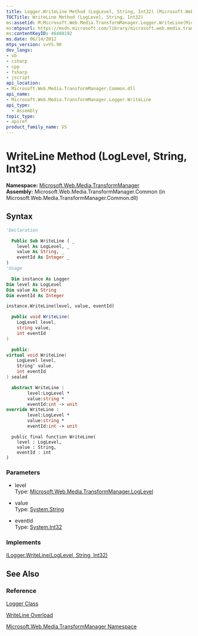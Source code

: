 ```yaml
---
title: Logger.WriteLine Method (LogLevel, String, Int32) (Microsoft.Web.Media.TransformManager)
TOCTitle: WriteLine Method (LogLevel, String, Int32)
ms:assetid: M:Microsoft.Web.Media.TransformManager.Logger.WriteLine(Microsoft.Web.Media.TransformManager.LogLevel,System.String,System.Int32)
ms:mtpsurl: https://msdn.microsoft.com/library/microsoft.web.media.transformmanager.logger.writeline(v=VS.90)
ms:contentKeyID: 46408192
ms.date: 06/14/2012
mtps_version: v=VS.90
dev_langs:
- vb
- csharp
- cpp
- fsharp
- jscript
api_location:
- Microsoft.Web.Media.TransformManager.Common.dll
api_name:
- Microsoft.Web.Media.TransformManager.Logger.WriteLine
api_type:
  - Assembly
topic_type:
- apiref
product_family_name: VS
---
```


# WriteLine Method (LogLevel, String, Int32)

**Namespace:**  [Microsoft.Web.Media.TransformManager](microsoft-web-media-transformmanager-namespace.md)  
**Assembly:**  Microsoft.Web.Media.TransformManager.Common (in Microsoft.Web.Media.TransformManager.Common.dll)

## Syntax

```vb
'Declaration

  Public Sub WriteLine ( _
    level As LogLevel, _
    value As String, _
    eventId As Integer _
)
'Usage

  Dim instance As Logger
Dim level As LogLevel
Dim value As String
Dim eventId As Integer

instance.WriteLine(level, value, eventId)
```

```csharp
  public void WriteLine(
    LogLevel level,
    string value,
    int eventId
)
```

```cpp
  public:
virtual void WriteLine(
    LogLevel level, 
    String^ value, 
    int eventId
) sealed
```

``` fsharp
  abstract WriteLine : 
        level:LogLevel * 
        value:string * 
        eventId:int -> unit 
override WriteLine : 
        level:LogLevel * 
        value:string * 
        eventId:int -> unit 
```

```jscript
  public final function WriteLine(
    level : LogLevel, 
    value : String, 
    eventId : int
)
```

### Parameters

  - level  
    Type: [Microsoft.Web.Media.TransformManager.LogLevel](loglevel-enumeration-microsoft-web-media-transformmanager.md)  

<!-- end list -->

  - value  
    Type: [System.String](https://msdn.microsoft.com/library/s1wwdcbf)  

<!-- end list -->

  - eventId  
    Type: [System.Int32](https://msdn.microsoft.com/library/td2s409d)  

### Implements

[ILogger.WriteLine(LogLevel, String, Int32)](ilogger-writeline-method-loglevel-string-int32-microsoft-web-media-transformmanager.md)  

## See Also

### Reference

[Logger Class](logger-class-microsoft-web-media-transformmanager.md)

[WriteLine Overload](logger-writeline-method-microsoft-web-media-transformmanager.md)

[Microsoft.Web.Media.TransformManager Namespace](microsoft-web-media-transformmanager-namespace.md)

